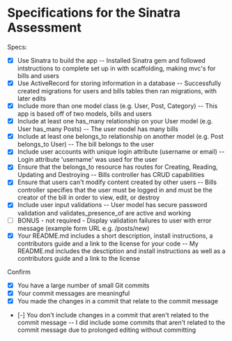 # Specifications for the Sinatra Assessment

Specs:
- [x] Use Sinatra to build the app
-- Installed Sinatra gem and followed intstructions to complete set up in with scaffolding, making mvc's for bills and users
- [x] Use ActiveRecord for storing information in a database
-- Successfully created migrations for users and bills tables then ran migrations, with later edits
- [x] Include more than one model class (e.g. User, Post, Category)
-- This app is based off of two models, bills and users
- [x] Include at least one has_many relationship on your User model (e.g. User has_many Posts)
-- The user model has many bills
- [x] Include at least one belongs_to relationship on another model (e.g. Post belongs_to User)
-- The bill belongs to the user
- [x] Include user accounts with unique login attribute (username or email)
-- Login attribute 'username' was used for the user
- [x] Ensure that the belongs_to resource has routes for Creating, Reading, Updating and Destroying
-- Bills controller has CRUD capabilities 
- [x] Ensure that users can't modify content created by other users
-- Bills controller specifies that the user must be logged in and must be the creator of the bill in order to view, edit, or destroy
- [x] Include user input validations
-- User model has secure password validation and validates_presence_of are active and working 
- [ ] BONUS - not required - Display validation failures to user with error message (example form URL e.g. /posts/new)
- [x] Your README.md includes a short description, install instructions, a contributors guide and a link to the license for your code
-- My README.md includes the desctiption and install instructions as well as a contributors guide and a link to the license

Confirm
- [x] You have a large number of small Git commits
- [x] Your commit messages are meaningful
- [x] You made the changes in a commit that relate to the commit message
- [-] You don't include changes in a commit that aren't related to the commit message
-- I did include some commits that aren't related to the commit message due to prolonged editing without committing 